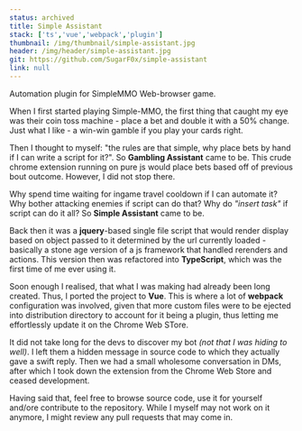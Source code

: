 ```yaml
---
status: archived
title: Simple Assistant
stack: ['ts','vue','webpack','plugin']
thumbnail: /img/thumbnail/simple-assistant.jpg
header: /img/header/simple-assistant.jpg
git: https://github.com/SugarF0x/simple-assistant
link: null
---
```


Automation plugin for SimpleMMO Web-browser game.
<!--more-->
When I first started playing Simple-MMO, the first thing that caught my eye was their coin toss machine - place a bet
and double it with a 50% change. Just what I like - a win-win gamble if you play your cards right.

Then I thought to myself: "the rules are that simple, why place bets by hand if I can write a script for it?". So 
**Gambling Assistant** came to be. This crude chrome extension running on pure js would place bets based off of
previous bout outcome. However, I did not stop there.

Why spend time waiting for ingame travel cooldown if I can automate it? Why bother attacking enemies if script can
do that? Why do _"insert task"_ if script can do it all? So **Simple Assistant** came to be.

Back then it was a **jquery**-based single file script that would render display based on object passed to it
determined by the url currently loaded - basically a stone age version of a js framework that handled rerenders
and actions. This version then was refactored into **TypeScript**, which was the first time of me ever using it.

Soon enough I realised, that what I was making had already been long created. Thus, I ported the project to **Vue**.
This is where a lot of **webpack** configuration was involved, given that more custom files were to be ejected into
distribution directory to account for it being a plugin, thus letting me effortlessly update it on the Chrome Web STore.

It did not take long for the devs to discover my bot _(not that I was hiding to well)_. I left them a hidden message
in source code to which they actually gave a swift reply. Then we had a small wholesome conversation in DMs, after
which I took down the extension from the Chrome Web Store and ceased development.

Having said that, feel free to browse source code, use it for yourself and/ore contribute to the repository. While I
myself may not work on it anymore, I might review any pull requests that may come in.
